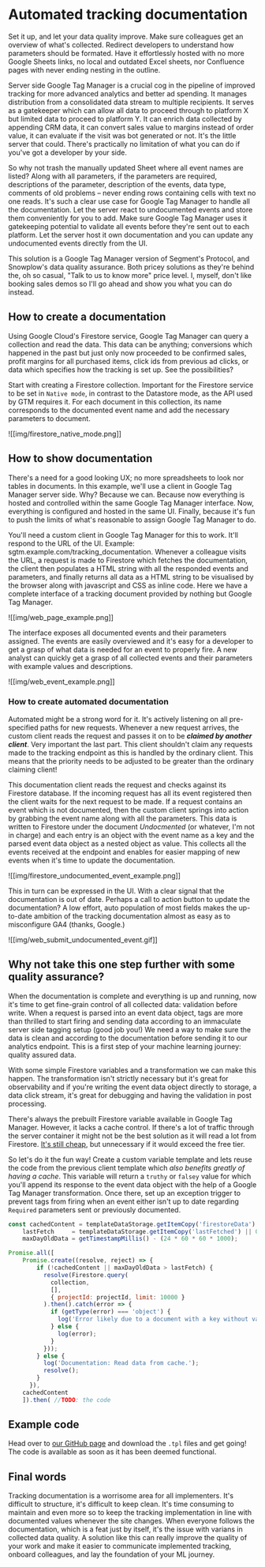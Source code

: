 # Automated tracking documentation
Set it up, and let your data quality improve. Make sure colleagues get an overview of what's collected. Redirect developers to understand how parameters should be formated. Have it effortlessly hosted with no more Google Sheets links, no local and outdated Excel sheets, nor Confluence pages with never ending nesting in the outline.

Server side Google Tag Manager is a crucial cog in the pipeline of improved tracking for more advanced analytics and better ad spending. It manages distribution from a consolidated data stream to multiple recipients. It serves as a gatekeeper which can allow all data to proceed through to platform X but limited data to proceed to platform Y. It can enrich data collected by appending CRM data, it can convert sales value to margins instead of order value, it can evaluate if the visit was bot generated or not. It's the little server that could. There's practically no limitation of what you can do if you've got a developer by your side.

So why not trash the manually updated Sheet where all event names are listed? Along with all parameters, if the parameters are required, descriptions of the parameter, description of the events, data type, comments of old problems – never ending rows containing cells with text no one reads. It's such a clear use case for Google Tag Manager to handle all the documentation. Let the server react to undocumented events and store them conveniently for you to add. Make sure Google Tag Manager uses it gatekeeping potential to validate all events before they're sent out to each platform. Let the server host it own documentation and you can update any undocumented events directly from the UI.

This solution is a Google Tag Manager version of Segment's Protocol, and Snowplow's data quality assurance. Both pricey solutions as they're behind the, oh so casual, "Talk to us to know more" price level. I, myself, don't like booking sales demos so I'll go ahead and show you what you can do instead.

## How to create a documentation
Using Google Cloud's Firestore service, Google Tag Manager can query a collection and read the data. This data can be anything; conversions which happened in the past but just only now proceeded to be confirmed sales, profit margins for all purchased items, click ids from previous ad clicks, or data which specifies how the tracking is set up. See the possibilities?

Start with creating a Firestore collection. Important for the Firestore service to be set in `Native mode`, in contrast to the Datastore mode, as the API used by GTM requires it. For each document in this collection, its name corresponds to the documented event name and add the necessary parameters to document. 

![[img/firestore_native_mode.png]]
## How to show documentation
There's a need for a good looking UX; no more spreadsheets to look nor tables in documents. In this example, we'll use a client in Google Tag Manager server side. Why? Because we can. Because now everything is hosted and controlled within the same Google Tag Manager interface. Now, everything is configured and hosted in the same UI. Finally, because it's fun to push the limits of what's reasonable to assign Google Tag Manager to do.

You'll need a custom client in Google Tag Manager for this to work. It'll respond to the URL of the UI. Example: sgtm.example.com/tracking_documentation. Whenever a colleague visits the URL, a request is made to Firestore which fetches the documentation, the client then populates a HTML string with all the responded events and parameters, and finally returns all data as a HTML string to be visualised by the browser along with javascript and CSS as inline code. Here we have a complete interface of a tracking document provided by nothing but Google Tag Manager.

 ![[img/web_page_example.png]]

The interface exposes all documented events and their parameters assigned. The events are easily overviewed and it's easy for a developer to get a grasp of what data is needed for an event to properly fire. A new analyst can quickly get a grasp of all collected events and their parameters with example values and descriptions. 

![[img/web_event_example.png]]
### How to create automated documentation
Automated might be a strong word for it. It's actively listening on all pre-specified paths for new requests. Whenever a new request arrives, the custom client reads the request and passes it on to be ***claimed by another client***. Very important the last part. This client shouldn't claim any requests made to the tracking endpoint as this is handled by the ordinary client. This means that the priority needs to be adjusted to be greater than the ordinary claiming client!

This documentation client reads the request and checks against its Firestore database. If the incoming request has all its event registered then the client waits for the next request to be made. If a request contains an event which is not documented, then the custom client springs into action by grabbing the event name along with all the parameters. This data is written to Firestore under the document *Undocmented* (or whatever, I'm not in charge) and each entry is an object with the event name as a key and the parsed event data object as a nested object as value. This collects all the events received at the endpoint and enables for easier mapping of new events when it's time to update the documentation.

![[img/firestore_undocumented_event_example.png]]

This in turn can be expressed in the UI. With a clear signal that the documentation is out of date. Perhaps a call to action button to update the documentation? A low effort, auto population of most fields makes the up-to-date ambition of the tracking documentation almost as easy as to misconfigure GA4 (thanks, Google.)

![[img/web_submit_undocumented_event.gif]]
## Why not take this one step further with some quality assurance?
When the documentation is complete and everything is up and running, now it's time to get fine-grain control of all collected data: validation before write. When a request is parsed into an event data object, tags are more than thrilled to start firing and sending data according to an immaculate server side tagging setup (good job you!) We need a way to make sure the data is clean and according to the documentation before sending it to our analytics endpoint. This is a first step of your machine learning journey: quality assured data.

With some simple Firestore variables and a transformation we can make this happen. The transformation isn't strictly necessary but it's great for observability and if you're writing the event data object directly to storage, a data click stream, it's great for debugging and having the validation in post processing.

There's always the prebuilt Firestore variable available in Google Tag Manager. However, it lacks a cache control. If there's a lot of traffic through the server container it might not be the best solution as it will read a lot from Firestore. [It's still cheap](https://cloud.google.com/firestore/pricing), but unnecessary if it would exceed the free tier. 

So let's do it the fun way! Create a custom variable template and lets reuse the code from the previous client template which *also benefits greatly of having a cache*. This variable will return a `truthy` or `falsey` value for which you'll append its response to the event data object with the help of a Google Tag Manager transformation. Once there, set up an exception trigger to prevent tags from firing when an event either isn't up to date regarding `Required` parameters sent or previously documented.

```js
const cachedContent = templateDataStorage.getItemCopy('firestoreData') || {},
	lastFetch     = templateDataStorage.getItemCopy('lastFetched') || 0,
	maxDayOldData = getTimestampMillis() - (24 * 60 * 60 * 1000);

Promise.all([
	Promise.create((resolve, reject) => {
	    if (!cachedContent || maxDayOldData > lastFetch) {
          resolve(Firestore.query(
            collection, 
            [], 
            { projectId: projectId, limit: 10000 }
          ).then().catch(error => {
            if (getType(error) === 'object') {
              log('Error likely due to a document with a key without value. Populate all documents and keys in Firestore and try again.');
            } else {
              log(error);
            }
          })); 
        } else {
          log('Documentation: Read data from cache.');
          resolve();
        }
      }),
    cachedContent
    ]).then( //TODO: the code
```
## Example code
Head over to [our GitHub page](https://github.com/ctrl-digital) and download the `.tpl` files and get going! The code is available as soon as it has been deemed functional.
## Final words
Tracking documentation is a worrisome area for all implementers. It's difficult to structure, it's difficult to keep clean. It's time consuming to maintain and even more so to keep the tracking implementation in line with documented values whenever the site changes. When everyone follows the documentation, which is a feat just by itself, it's the issue with varians in collected data quality. A solution like this can really improve the quality of your work and make it easier to communicate implemented tracking, onboard colleagues, and lay the foundation of your ML journey.

